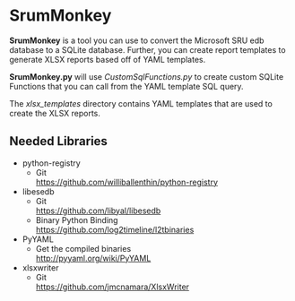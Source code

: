 # SrumMonkey
**SrumMonkey** is a tool you can use to convert the Microsoft SRU edb database to a SQLite database. Further, you can create report templates to generate XLSX reports based off of YAML templates.

**SrumMonkey.py** will use *CustomSqlFunctions.py* to create custom SQLite Functions that you can call from the YAML template SQL query.

The *xlsx_templates* directory contains YAML templates that are used to create the XLSX reports.

## Needed Libraries
- python-registry
  - Git</br> 
  https://github.com/williballenthin/python-registry
- libesedb
  - Git</br> 
  https://github.com/libyal/libesedb
  - Binary Python Binding</br> 
  https://github.com/log2timeline/l2tbinaries
- PyYAML
  - Get the compiled binaries</br>
  http://pyyaml.org/wiki/PyYAML
- xlsxwriter
  - Git</br>
  https://github.com/jmcnamara/XlsxWriter
